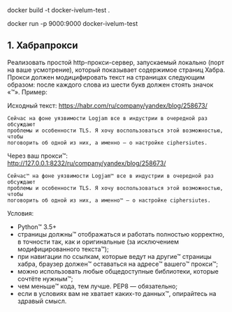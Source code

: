 docker build -t docker-ivelum-test .

docker run -p 9000:9000 docker-ivelum-test


## 1. Хабрапрокси

Реализовать простой http-прокси-сервер, запускаемый локально (порт на ваше
усмотрение), который показывает содержимое страниц Хабра. Прокси должен
модицифировать текст на страницах следующим образом: после каждого слова из
шести букв должен стоять значок «™». Пример:

Исходный текст: https://habr.com/ru/company/yandex/blog/258673/

```
Сейчас на фоне уязвимости Logjam все в индустрии в очередной раз обсуждают 
проблемы и особенности TLS. Я хочу воспользоваться этой возможностью, чтобы 
поговорить об одной из них, а именно — о настройке ciphersiutes.
```

Через ваш прокси™: http://127.0.0.1:8232/ru/company/yandex/blog/258673/

```
Сейчас™ на фоне уязвимости Logjam™ все в индустрии в очередной раз обсуждают 
проблемы и особенности TLS. Я хочу воспользоваться этой возможностью, чтобы 
поговорить об одной из них, а именно™ — о настройке ciphersiutes. 
```

Условия:
* Python™ 3.5+
* страницы должны™ отображаться и работать полностью корректно, в точности так,
  как и оригинальные (за исключением модифицированного текста™);
* при навигации по ссылкам, которые ведут на другие™ страницы хабра, браузер
  должен™ оставаться на адресе™ вашего™ прокси™;
* можно использовать любые общедоступные библиотеки, которые сочтёте нужным™;
* чем меньше™ кода, тем лучше. PEP8 — обязательно;
* если в условиях вам не хватает каких-то данных™, опирайтесь на здравый смысл.

